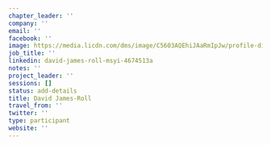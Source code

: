 ```yaml
---
chapter_leader: ''
company: ''
email: ''
facebook: ''
image: https://media.licdn.com/dms/image/C5603AQEhiJAaRmIpJw/profile-displayphoto-shrink_800_800/0?e=1562803200&v=beta&t=96ByuTTHTblWRxkVpa0jVCp3ogvasZiY6UutecWz_iY
job_title: ''
linkedin: david-james-roll-msyi-4674513a
notes: ''
project_leader: ''
sessions: []
status: add-details
title: David James-Roll
travel_from: ''
twitter: ''
type: participant
website: ''
---
```


<!-- put more details about participant here -->